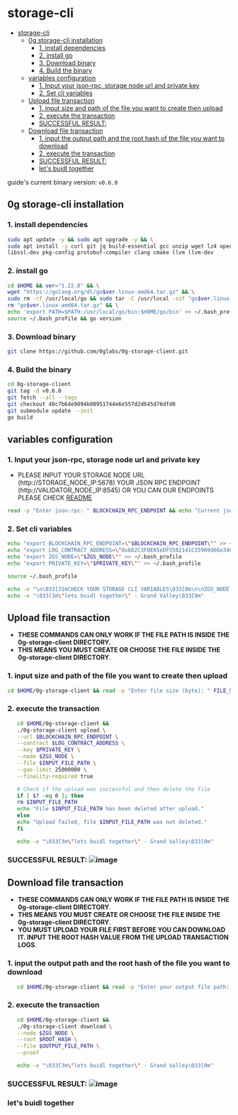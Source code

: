 # storage-cli

- [storage-cli](#storage-cli)
  - [0g storage-cli installation](#0g-storage-cli-installation)
    - [1. install dependencies](#1-install-dependencies)
    - [2. install go](#2-install-go)
    - [3. Download binary](#3-download-binary)
    - [4. Build the binary](#4-build-the-binary)
  - [variables configuration](#variables-configuration)
    - [1. Input your json-rpc, storage node url and private key](#1-input-your-json-rpc-storage-node-url-and-private-key)
    - [2. Set cli variables](#2-set-cli-variables)
  - [Upload file transaction](#upload-file-transaction)
    - [1. input size and path of the file you want to create then upload](#1-input-size-and-path-of-the-file-you-want-to-create-then-upload)
    - [2. execute the transaction](#2-execute-the-transaction)
    - [SUCCESSFUL RESULT: ](#successful-result-)
  - [Download file transaction](#download-file-transaction)
    - [1. input the output path and the root hash of the file you want to download](#1-input-the-output-path-and-the-root-hash-of-the-file-you-want-to-download)
    - [2. execute the transaction](#2-execute-the-transaction-1)
    - [SUCCESSFUL RESULT: ](#successful-result--1)
    - [let's buidl together](#lets-buidl-together)

guide's current binary version: `v0.6.0`

## 0g storage-cli installation

### 1. install dependencies

```bash
sudo apt update -y && sudo apt upgrade -y && \
sudo apt install -y curl git jq build-essential gcc unzip wget lz4 openssl \
libssl-dev pkg-config protobuf-compiler clang cmake llvm llvm-dev
```

### 2. install go

```bash
cd $HOME && ver="1.22.0" && \
wget "https://golang.org/dl/go$ver.linux-amd64.tar.gz" && \
sudo rm -rf /usr/local/go && sudo tar -C /usr/local -xzf "go$ver.linux-amd64.tar.gz" && \
rm "go$ver.linux-amd64.tar.gz" && \
echo 'export PATH=$PATH:/usr/local/go/bin:$HOME/go/bin' >> ~/.bash_profile && \
source ~/.bash_profile && go version
```

### 3. Download binary

```bash
git clone https://github.com/0glabs/0g-storage-client.git
```

### 4. Build the binary

```bash
cd 0g-storage-client
git tag -d v0.6.0
git fetch --all --tags
git checkout 40c7b64e9094b08951744e6e557d2d645d76dfd0
git submodule update --init
go build
```

## variables configuration

### 1. Input your json-rpc, storage node url and private key

- PLEASE INPUT YOUR STORAGE NODE URL (http://STORAGE_NODE_IP:5678) YOUR JSON RPC ENDPOINT (http://VALIDATOR_NODE_IP:8545) OR YOU CAN OUR ENDPOINTS PLEASE CHECK [README](<https://github.com/hubofvalley/Testnet-Guides/blob/main/0g%20(zero-gravity)/README.md>)

```bash
read -p "Enter json-rpc: " BLOCKCHAIN_RPC_ENDPOINT && echo "Current json-rpc: $BLOCKCHAIN_RPC_ENDPOINT" && read -p "Enter storage node url: " ZGS_NODE && echo "Current storage node url: $ZGS_NODE" && read -sp "Enter private key: " PRIVATE_KEY && echo "Current storage private key: $PRIVATE_KEY"
```

### 2. Set cli variables

```bash
echo "export BLOCKCHAIN_RPC_ENDPOINT=\"$BLOCKCHAIN_RPC_ENDPOINT\"" >> ~/.bash_profile
echo "export LOG_CONTRACT_ADDRESS=\"0xbD2C3F0E65eDF5582141C35969d66e34629cC768\"" >> ~/.bash_profile
echo "export ZGS_NODE=\"$ZGS_NODE\"" >> ~/.bash_profile
echo "export PRIVATE_KEY=\"$PRIVATE_KEY\"" >> ~/.bash_profile

source ~/.bash_profile

echo -e "\n\033[31mCHECK YOUR STORAGE CLI VARIABLES\033[0m\n\nZGS_NODE: $ZGS_NODE\nLOG_CONTRACT_ADDRESS: $LOG_CONTRACT_ADDRESS\nBLOCKCHAIN_RPC_ENDPOINT: $BLOCKCHAIN_RPC_ENDPOINT\nPRIVATE_KEY: $PRIVATE_KEY \n\n"
echo -e "\033[3m\"lets buidl together\" - Grand Valley\033[0m"
```

## Upload file transaction

- **THESE COMMANDS CAN ONLY WORK IF THE FILE PATH IS INSIDE THE 0g-storage-client DIRECTORY.**
- **THIS MEANS YOU MUST CREATE OR CHOOSE THE FILE INSIDE THE 0g-storage-client DIRECTORY**.

### 1. input size and path of the file you want to create then upload

```bash
cd $HOME/0g-storage-client && read -p "Enter file size (byte): " FILE_SIZE && echo "file size (byte): $FILE_SIZE" && read -p "Enter file name: " INPUT_FILE_PATH && echo "Current file name: $INPUT_FILE_PATH" && ./0g-storage-client gen --size $FILE_SIZE --file $INPUT_FILE_PATH
```

### 2. execute the transaction

```bash
   cd $HOME/0g-storage-client &&
   ./0g-storage-client upload \
   --url $BLOCKCHAIN_RPC_ENDPOINT \
   --contract $LOG_CONTRACT_ADDRESS \
   --key $PRIVATE_KEY \
   --node $ZGS_NODE \
   --file $INPUT_FILE_PATH \
   --gas-limit 25000000 \
   --finality-required true

   # Check if the upload was successful and then delete the file
   if [ $? -eq 0 ]; then
   rm $INPUT_FILE_PATH
   echo "File $INPUT_FILE_PATH has been deleted after upload."
   else
   echo "Upload failed, file $INPUT_FILE_PATH was not deleted."
   fi

   echo -e "\033[3m\"lets buidl together\" - Grand Valley\033[0m"
```

### SUCCESSFUL RESULT: ![image](https://github.com/hubofvalley/Testnet-Guides/assets/100946299/421cb81a-3f2b-41d5-b798-e7f1897f2802)

## Download file transaction

- **THESE COMMANDS CAN ONLY WORK IF THE FILE PATH IS INSIDE THE 0g-storage-client DIRECTORY**.
- **THIS MEANS YOU MUST CREATE OR CHOOSE THE FILE INSIDE THE 0g-storage-client DIRECTORY**.
- **YOU MUST UPLOAD YOUR FILE FIRST BEFORE YOU CAN DOWNLOAD IT. INPUT THE ROOT HASH VALUE FROM THE UPLOAD TRANSACTION LOGS**.

### 1. input the output path and the root hash of the file you want to download

```bash
   cd $HOME/0g-storage-client && read -p "Enter your output file path: " OUTPUT_FILE_PATH && echo "Current output file path: $OUTPUT_FILE_PATH" && read -p "Enter the file root hash: " ROOT_HASH && echo "Current file root hash: $ROOT_HASH"
```

### 2. execute the transaction

```bash
   cd $HOME/0g-storage-client &&
   ./0g-storage-client download \
   --node $ZGS_NODE \
   --root $ROOT_HASH \
   --file $OUTPUT_FILE_PATH \
   --proof

   echo -e "\033[3m\"lets buidl together\" - Grand Valley\033[0m"
```

### SUCCESSFUL RESULT: ![image](https://github.com/hubofvalley/Testnet-Guides/assets/100946299/ea095625-ae68-427e-a626-d742dcb575a7)

### let's buidl together

